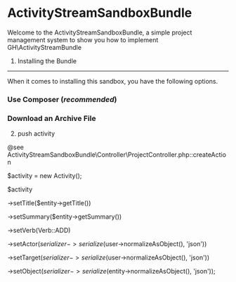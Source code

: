 ActivityStreamSandboxBundle
========================

Welcome to the ActivityStreamSandboxBundle, a simple project management system 
to show you how to implement GH\ActivityStreamBundle

1) Installing the Bundle
----------------------------------

When it comes to installing this sandbox, you have the
following options.

### Use Composer (*recommended*)

### Download an Archive File

2) push activity

@see ActivityStreamSandboxBundle\Controller\ProjectController.php::createAction

$activity = new Activity();

$activity

->setTitle($entity->getTitle())

->setSummary($entity->getSummary())

->setVerb(Verb::ADD)

->setActor($serializer->serialize($user->normalizeAsObject(), 'json'))

->setTarget($serializer->serialize($user->normalizeAsObject(), 'json'))

->setObject($serializer->serialize($entity->normalizeAsObject(), 'json'));
